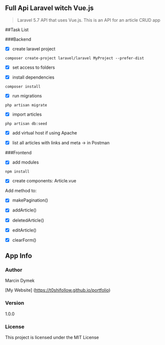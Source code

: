 ## Full Api Laravel witch Vue.js

>Laravel 5.7 API that uses Vue.js. This is an API for an article CRUD app

##Task List

###Backend

- [x] create laravel project

`composer create-project laravel/laravel MyProject --prefer-dist`
- [x] set access to folders


- [x] install dependencies

`composer install`

- [x] run migrations

`php artisan migrate`

- [x] import articles

`php artisan db:seed`

- [x] add virtual host if using Apache

- [x] list all articles with links and meta -> in Postman

###Frontend

- [x] add modules

`npm install`

- [x] create components: Article.vue

Add method to:
- [x] makePagination()
- [x] addArticle()
- [x] deletedArticle()
- [x] editArticle()
- [x] clearForm()


## App Info

### Author
Marcin Dymek

[My Website] (https://t0shifollow.github.io/portfolio)

### Version

1.0.0

### License

This project is licensed under the MIT License
